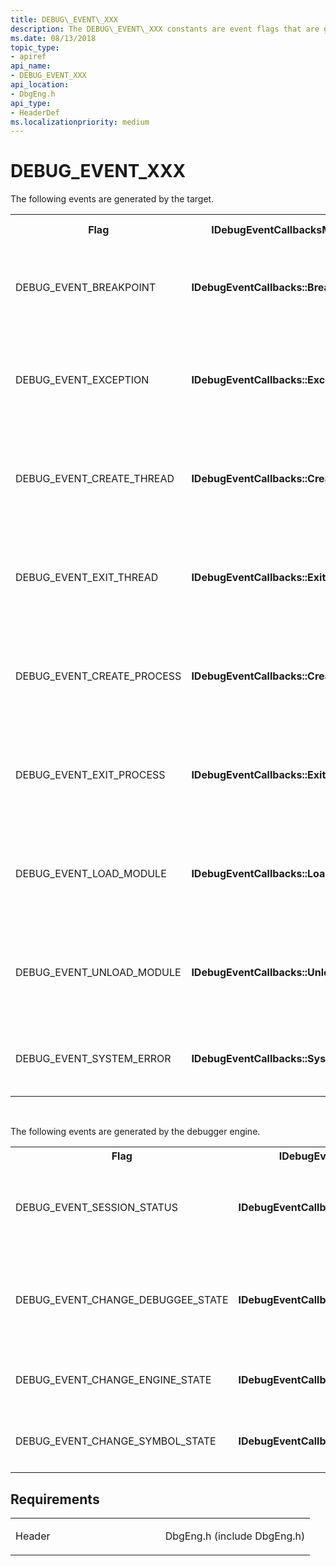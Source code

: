 ```yaml
---
title: DEBUG\_EVENT\_XXX
description: The DEBUG\_EVENT\_XXX constants are event flags that are generated by the target. 
ms.date: 08/13/2018
topic_type:
- apiref
api_name:
- DEBUG_EVENT_XXX
api_location:
- DbgEng.h
api_type:
- HeaderDef
ms.localizationpriority: medium
---
```


# DEBUG\_EVENT\_XXX

The following events are generated by the target.

<table>
<tr>
<th>Flag</th>
<th>IDebugEventCallbacksMethod </th>
<th>Event Description</th>
</tr>
<tr>
<td>
<p>DEBUG_EVENT_BREAKPOINT</p>
</td>
<td>
<p><b>IDebugEventCallbacks::Breakpoint</b></p>
</td>
<td>
<p>A breakpoint exception occurred in the target.</p>
</td>
</tr>
<tr>
<td>
<p>DEBUG_EVENT_EXCEPTION</p>
</td>
<td>
<p><b>IDebugEventCallbacks::Exception</b></p>
</td>
<td>
<p>An exception debugging event occurred in the target.</p>
</td>
</tr>
<tr>
<td>
<p>DEBUG_EVENT_CREATE_THREAD</p>
</td>
<td>
<p><b>IDebugEventCallbacks::CreateThread</b></p>
</td>
<td>
<p>A create-thread debugging event occurred in the target.</p>
</td>
</tr>
<tr>
<td>
<p>DEBUG_EVENT_EXIT_THREAD</p>
</td>
<td>
<p><b>IDebugEventCallbacks::ExitThread</b></p>
</td>
<td>
<p>An exit-thread debugging event occurred in the target.</p>
</td>
</tr>
<tr>
<td>
<p>DEBUG_EVENT_CREATE_PROCESS</p>
</td>
<td>
<p><b>IDebugEventCallbacks::CreateProcess</b></p>
</td>
<td>
<p>A create-process debugging event occurred in the target.</p>
</td>
</tr>
<tr>
<td>
<p>DEBUG_EVENT_EXIT_PROCESS</p>
</td>
<td>
<p><b>IDebugEventCallbacks::ExitProcess</b></p>
</td>
<td>
<p>An exit-process debugging event occurred in the target.</p>
</td>
</tr>
<tr>
<td>
<p>DEBUG_EVENT_LOAD_MODULE</p>
</td>
<td>
<p><b>IDebugEventCallbacks::LoadModule</b></a></p>
</td>
<td>
<p>A module-load debugging event occurred in the target.</p>
</td>
</tr>
<tr>
<td>
<p>DEBUG_EVENT_UNLOAD_MODULE</p>
</td>
<td>
<p><b>IDebugEventCallbacks::UnloadModule</b></a></p>
</td>
<td>
<p>A module-unload debugging event occurred in the target.</p>
</td>
</tr>
<tr>
<td>
<p>DEBUG_EVENT_SYSTEM_ERROR</p>
</td>
<td>
<p><b>IDebugEventCallbacks::SystemError</b></a></p>
</td>
<td>
<p>A system error occurred in the target.</p>
</td>
</tr>
</table>
<p> </p>
<p>The following events are generated by the debugger engine.</p>
<table>
<tr>
<th>Flag</th>
<th>IDebugEventCallbacksMethod </th>
<th>Description</th>
</tr>
<tr>
<td>
<p>DEBUG_EVENT_SESSION_STATUS</p>
</td>
<td>
<p><b>IDebugEventCallbacks::SessionStatus</b></p>
</td>
<td>
<p>A change has occurred in the session status.</p>
</td>
</tr>
<tr>
<td>
<p>DEBUG_EVENT_CHANGE_DEBUGGEE_STATE</p>
</td>
<td>
<p><b>IDebugEventCallbacks::ChangeDebuggeeState</b></p>
</td>
<td>
<p>The engine has made or detected a change in the target status.</p>
</td>
</tr>
<tr>
<td>
<p>DEBUG_EVENT_CHANGE_ENGINE_STATE</p>
</td>
<td>
<p><b>IDebugEventCallbacks::ChangeEngineState</b></a></p>
</td>
<td>
<p>The engine state has changed.</p>
</td>
</tr>
<tr>
<td>
<p>DEBUG_EVENT_CHANGE_SYMBOL_STATE</p>
</td>
<td>
<p><b>IDebugEventCallbacks::ChangeSymbolState</b></a></p>
</td>
<td>
<p>The symbol state has changed.</p>
</td>
</tr>
</table>

Requirements
------------

<table>
<colgroup>
<col width="50%" />
<col width="50%" />
</colgroup>
<tbody>
<tr class="odd">
<td align="left"><p>Header</p></td>
<td align="left">DbgEng.h (include DbgEng.h)</td>
</tr>
</tbody>
</table>

 

 






